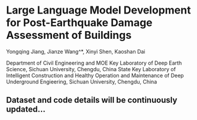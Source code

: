 # Large Language Model Development for Post-Earthquake Damage Assessment of Buildings

Yongqing Jiang, Jianze Wang^*, Xinyi Shen, Kaoshan Dai

Department of Civil Engineering and MOE Key Laboratory of Deep Earth Science, Sichuan University, Chengdu, China
State Key Laboratory of Intelligent Construction and Healthy Operation and Maintenance of Deep Underground Engieering, Sichuan University, Chengdu, China

## Dataset and code details will be continuously updated...
